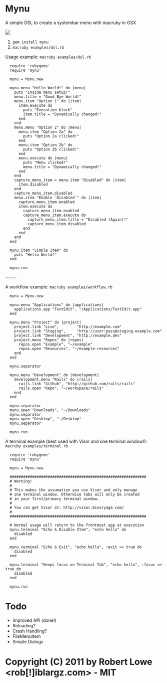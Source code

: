 Mynu
=====

A simple DSL to create a systembar menu with macruby in OSX

![](http://i.imgur.com/yQBEE.png)

1. `gem install mynu`
2. `macruby examples/dsl.rb`

Usage example:
`macruby examples/dsl.rb`

      require 'rubygems'
      require 'mynu'

      mynu = Mynu.new

      mynu.menu "Hello World!" do |menu|
        puts "Inside menu setup!"
        menu.title = "Good Bye World!"
        menu.item "Option 1" do |item|
          item.execute do
            puts "Execution block"
            item.title = "Dynamically changed!"
          end
        end
        menu.menu "Option 2" do |menu|
          menu.item "Option 2a" do
            puts "Option 2a clicked!"
          end
          menu.item "Option 2b" do
            puts "Option 2b clicked!"
          end
          menu.execute do |menu|
            puts "Menu clicked!"
            menu.title = "Dynamically changed!"
          end
        end
        capture_menu_item = menu.item "Disabled" do |item|
          item.disabled
        end
        capture_menu_item.disabled
        menu.item "Enable `Disabled`" do |item|
          capture_menu_item.enabled
          item.execute do
            capture_menu_item.enabled
            capture_menu_item.execute do
              capture_menu_item.title = "Disabled (Again)!"
              capture_menu_item.disabled
            end
          end
        end
      end

      mynu.item "Simple Item" do
        puts "Hello World!"
      end

      mynu.run

====

A workflow example:
`macruby examples/workflow.rb`

      mynu = Mynu.new

      mynu.menu "Applications" do |applications|
        applications.app "TextEdit", "/Applications/TextEdit.app"
      end

      mynu.menu "Project" do |project|
        project.link "Live",        "http://example.com"
        project.link "Staging",     "http://user:pass@staging.example.com"
        project.link "Development", "http://example.dev"
        project.menu "Repos" do |repos|
          repos.open "Example", "~/example"
          repos.open "Resources", "~/example-resources"
        end
      end

      mynu.separator

      mynu.menu "Development" do |development|
        development.menu "Rails" do |rails|
          rails.link "Github", "http://github.com/rails/rails"
          rails.open "Repo", "~/workspace/rails"
        end
      end

      mynu.separator
      mynu.open "Downloads", "~/Downloads"
      mynu.separator
      mynu.open "Desktop", "~/Desktop"
      mynu.separator

      mynu.run


A terminal example (best used with Visor and one terminal window!):
`macruby examples/terminal.rb`

      require 'rubygems'
      require 'mynu'

      mynu = Mynu.new

      #############################################################
      # Warning!
      #
      # This makes the assumation you use Visor and only manage
      # one terminal window. Otherwise tabs will only be created
      # in your first/primary terminal window.
      #
      # You can get Visor at: http://visor.binaryage.com/
      #
      #############################################################

      # Normal usage will return to the frontmost app at execution
      mynu.terminal "Echo & Disable Item", "echo hello" do
        disabled
      end

      mynu.terminal "Echo & Exit", "echo hello", :exit => true do
        disabled
      end

      mynu.terminal "Keeps focus on Terminal Tab", "echo hello", :focus => true do
        disabled
      end

      mynu.run



Todo
=====
 * Improved API (done!)
 * Reloading?
 * Crash Handling?
 * FileMenuItem
 * Simple Dialogs

# Copyright (C) 2011 by Robert Lowe <rob[!]iblargz.com> - MIT
